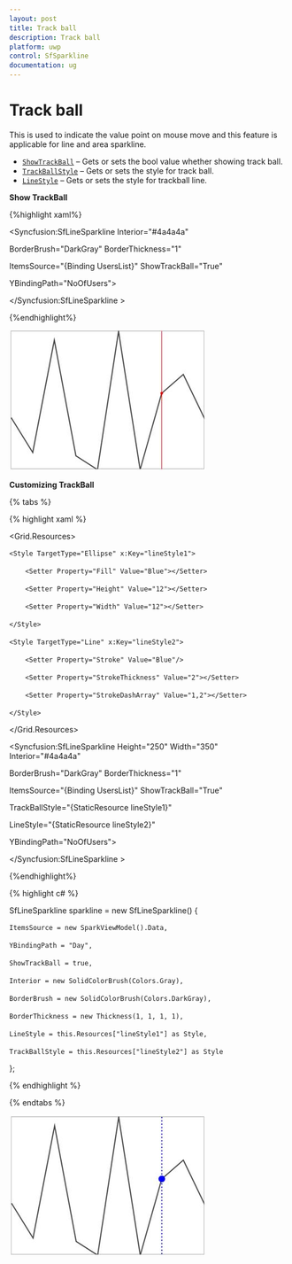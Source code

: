 ```yaml
---
layout: post
title: Track ball 
description: Track ball
platform: uwp
control: SfSparkline
documentation: ug
---
```

# Track ball

This is used to indicate the value point on mouse move and this feature is applicable for line and area sparkline.

* [`ShowTrackBall`](https://help.syncfusion.com/cr/uwp/Syncfusion.UI.Xaml.Charts.MarkerBase.html#Syncfusion_UI_Xaml_Charts_MarkerBase_ShowTrackBall) – Gets or sets the bool value whether showing track ball.
* [`TrackBallStyle`](https://help.syncfusion.com/cr/uwp/Syncfusion.UI.Xaml.Charts.MarkerBase.html#Syncfusion_UI_Xaml_Charts_MarkerBase_TrackBallStyle) – Gets or sets the style for track ball.
* [`LineStyle`](https://help.syncfusion.com/cr/uwp/Syncfusion.UI.Xaml.Charts.MarkerBase.html#Syncfusion_UI_Xaml_Charts_MarkerBase_LineStyle) – Gets or sets the style for trackball line.

**Show TrackBall**

{%highlight xaml%}

<Syncfusion:SfLineSparkline  Interior="#4a4a4a"   

BorderBrush="DarkGray" BorderThickness="1"

ItemsSource="{Binding UsersList}" ShowTrackBall="True" 

YBindingPath="NoOfUsers">

</Syncfusion:SfLineSparkline >

{%endhighlight%}

![Show Trackball](Track-ball_images/Trackball_img1.jpeg)


**Customizing TrackBall**

{% tabs %}

{% highlight xaml %}

<Grid.Resources>

    <Style TargetType="Ellipse" x:Key="lineStyle1">

        <Setter Property="Fill" Value="Blue"></Setter>

        <Setter Property="Height" Value="12"></Setter>

        <Setter Property="Width" Value="12"></Setter>

    </Style>

    <Style TargetType="Line" x:Key="lineStyle2">

        <Setter Property="Stroke" Value="Blue"/>

        <Setter Property="StrokeThickness" Value="2"></Setter>

        <Setter Property="StrokeDashArray" Value="1,2"></Setter>

    </Style>

</Grid.Resources>

<Syncfusion:SfLineSparkline Height="250" Width="350" Interior="#4a4a4a"   

BorderBrush="DarkGray" BorderThickness="1"

ItemsSource="{Binding UsersList}" ShowTrackBall="True" 

TrackBallStyle="{StaticResource lineStyle1}" 

LineStyle="{StaticResource lineStyle2}"

YBindingPath="NoOfUsers">

</Syncfusion:SfLineSparkline >

{%endhighlight%}

{% highlight c# %}

SfLineSparkline sparkline = new SfLineSparkline()
{

    ItemsSource = new SparkViewModel().Data,

    YBindingPath = "Day",

    ShowTrackBall = true,

    Interior = new SolidColorBrush(Colors.Gray),

    BorderBrush = new SolidColorBrush(Colors.DarkGray),

    BorderThickness = new Thickness(1, 1, 1, 1),

    LineStyle = this.Resources["lineStyle1"] as Style,

    TrackBallStyle = this.Resources["lineStyle2"] as Style

};

{% endhighlight %}

{% endtabs %}

![Customizing TrackBall](Track-ball_images/Trackball_img2.jpeg)
